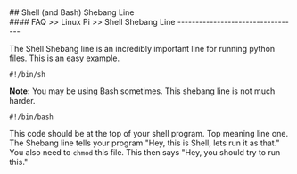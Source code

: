 <br>
<br>
## Shell (and Bash) Shebang Line
<br>
#### FAQ >> Linux Pi >> Shell Shebang Line
----------------------------------

  The Shell Shebang line is an incredibly important line for running
python files. This is an easy example.

`#!/bin/sh`

**Note:** You may be using Bash sometimes. This shebang line is not
much harder.

`#!/bin/bash`

This code should be at the top of your shell program. Top meaning
line one. The Shebang line tells your program "Hey, this is Shell,
lets run it as that."
You also need to `chmod` this file. This then says "Hey, you should
try to run this."


